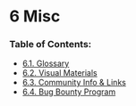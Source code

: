 # 6 Misc

### **Table of Contents:**

* [6.1. Glossary](6.1-glossary.md)
* [6.2. Visual Materials](6.2-visual-materials.md)
* [6.3. Community Info & Links](6.3-community-info-and-links.md)
* [6.4. Bug Bounty Program](6.4-bug-bounty-program.md)
